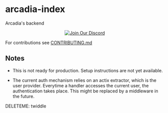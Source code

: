 # arcadia-index
Arcadia's backend

<p align="center">
  <a href="https://discord.gg/amYWVk7pS3">
    <img src="https://img.shields.io/badge/Discord-Chat-5865F2?logo=discord&logoColor=white" alt="Join Our Discord">
  </a>
</p>

For contributions see [CONTRIBUTING.md](CONTRIBUTING.md)

## Notes

- This is not ready for production. Setup instructions are not yet available.

- The current auth mechanism relies on an actix extractor, which is the user provider. Everytime a handler accesses the current user, the authentication takes place. This might be replaced by a middleware in the future.

DELETEME: twiddle
